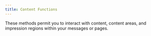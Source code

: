 ```yaml
---
title: Content Functions
---
```


These methods permit you to interact with content, content areas, and impression regions within your messages or pages.
